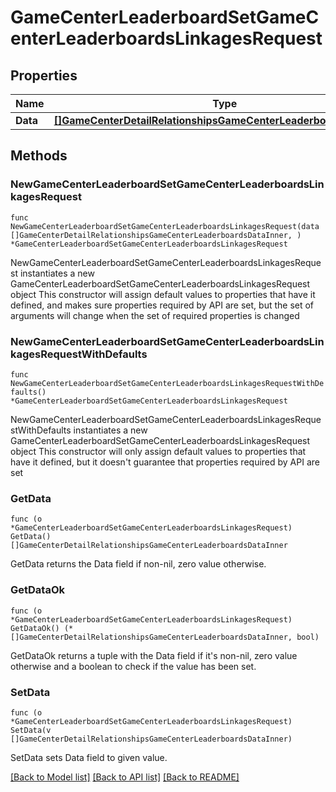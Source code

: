 # GameCenterLeaderboardSetGameCenterLeaderboardsLinkagesRequest

## Properties

Name | Type | Description | Notes
------------ | ------------- | ------------- | -------------
**Data** | [**[]GameCenterDetailRelationshipsGameCenterLeaderboardsDataInner**](GameCenterDetailRelationshipsGameCenterLeaderboardsDataInner.md) |  | 

## Methods

### NewGameCenterLeaderboardSetGameCenterLeaderboardsLinkagesRequest

`func NewGameCenterLeaderboardSetGameCenterLeaderboardsLinkagesRequest(data []GameCenterDetailRelationshipsGameCenterLeaderboardsDataInner, ) *GameCenterLeaderboardSetGameCenterLeaderboardsLinkagesRequest`

NewGameCenterLeaderboardSetGameCenterLeaderboardsLinkagesRequest instantiates a new GameCenterLeaderboardSetGameCenterLeaderboardsLinkagesRequest object
This constructor will assign default values to properties that have it defined,
and makes sure properties required by API are set, but the set of arguments
will change when the set of required properties is changed

### NewGameCenterLeaderboardSetGameCenterLeaderboardsLinkagesRequestWithDefaults

`func NewGameCenterLeaderboardSetGameCenterLeaderboardsLinkagesRequestWithDefaults() *GameCenterLeaderboardSetGameCenterLeaderboardsLinkagesRequest`

NewGameCenterLeaderboardSetGameCenterLeaderboardsLinkagesRequestWithDefaults instantiates a new GameCenterLeaderboardSetGameCenterLeaderboardsLinkagesRequest object
This constructor will only assign default values to properties that have it defined,
but it doesn't guarantee that properties required by API are set

### GetData

`func (o *GameCenterLeaderboardSetGameCenterLeaderboardsLinkagesRequest) GetData() []GameCenterDetailRelationshipsGameCenterLeaderboardsDataInner`

GetData returns the Data field if non-nil, zero value otherwise.

### GetDataOk

`func (o *GameCenterLeaderboardSetGameCenterLeaderboardsLinkagesRequest) GetDataOk() (*[]GameCenterDetailRelationshipsGameCenterLeaderboardsDataInner, bool)`

GetDataOk returns a tuple with the Data field if it's non-nil, zero value otherwise
and a boolean to check if the value has been set.

### SetData

`func (o *GameCenterLeaderboardSetGameCenterLeaderboardsLinkagesRequest) SetData(v []GameCenterDetailRelationshipsGameCenterLeaderboardsDataInner)`

SetData sets Data field to given value.



[[Back to Model list]](../README.md#documentation-for-models) [[Back to API list]](../README.md#documentation-for-api-endpoints) [[Back to README]](../README.md)


